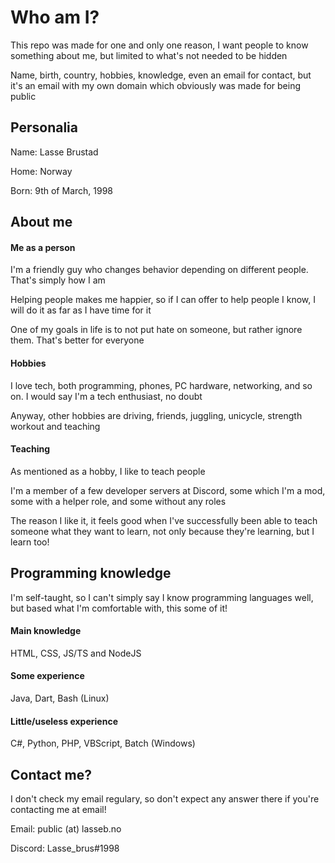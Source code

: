 # Who am I?

This repo was made for one and only one reason, I want people to know something about me, but limited to what's not needed to be hidden

Name, birth, country, hobbies, knowledge, even an email for contact, but it's an email with my own domain which obviously was made for being public

## Personalia

Name: Lasse Brustad

Home: Norway

Born: 9th of March, 1998

## About me

#### Me as a person

I'm a friendly guy who changes behavior depending on different people. That's simply how I am

Helping people makes me happier, so if I can offer to help people I know, I will do it as far as I have time for it

One of my goals in life is to not put hate on someone, but rather ignore them. That's better for everyone

#### Hobbies

I love tech, both programming, phones, PC hardware, networking, and so on. I would say I'm a tech enthusiast, no doubt

Anyway, other hobbies are driving, friends, juggling, unicycle, strength workout and teaching

#### Teaching

As mentioned as a hobby, I like to teach people

I'm a member of a few developer servers at Discord, some which I'm a mod, some with a helper role, and some without any roles

The reason I like it, it feels good when I've successfully been able to teach someone what they want to learn, not only because they're learning, but I learn too!

## Programming knowledge

I'm self-taught, so I can't simply say I know programming languages well, but based what I'm comfortable with, this some of it!

#### Main knowledge

HTML, CSS, JS/TS and NodeJS

#### Some experience

Java, Dart, Bash (Linux)

#### Little/useless experience

C#, Python, PHP, VBScript, Batch (Windows)

## Contact me?

I don't check my email regulary, so don't expect any answer there if you're contacting me at email!

Email: public (at) lasseb.no

Discord: Lasse_brus#1998
